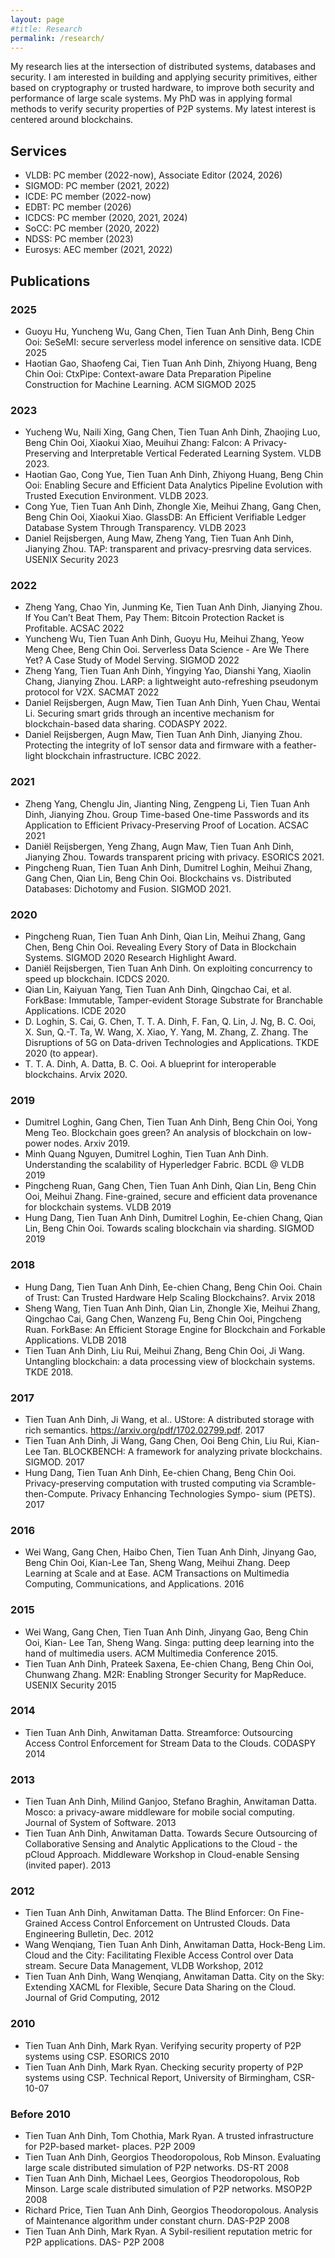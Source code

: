 ```yaml
---
layout: page
#title: Research 
permalink: /research/
---
```

My research lies at the intersection of distributed systems, databases and security. I am interested in
building and applying security primitives, either based on cryptography or trusted hardware, to improve both
security and performance of large scale systems. My PhD was in applying formal methods to verify security
properties of P2P systems. My latest interest is centered around blockchains. 

## Services
* VLDB: PC member (2022-now), Associate Editor (2024, 2026)
* SIGMOD: PC member (2021, 2022)
* ICDE: PC member (2022-now)
* EDBT: PC member (2026)
* ICDCS: PC member (2020, 2021, 2024)
* SoCC: PC member (2020, 2022)
* NDSS: PC member (2023)
* Eurosys: AEC member (2021, 2022)

## Publications

### 2025
* Guoyu Hu, Yuncheng Wu, Gang Chen, Tien Tuan Anh Dinh, Beng Chin Ooi: SeSeMI: secure serverless model inference on sensitive data. ICDE 2025
* Haotian Gao, Shaofeng Cai, Tien Tuan Anh Dinh, Zhiyong Huang, Beng Chin Ooi: CtxPipe: Context-aware Data Preparation Pipeline Construction for Machine Learning. ACM SIGMOD 2025

### 2023
* Yucheng Wu, Naili Xing, Gang Chen, Tien Tuan Anh Dinh, Zhaojing Luo, Beng Chin Ooi, Xiaokui Xiao, Meuihui Zhang: Falcon: A Privacy-Preserving and Interpretable Vertical Federated Learning System. VLDB 2023.
* Haotian Gao, Cong Yue, Tien Tuan Anh Dinh, Zhiyong Huang, Beng Chin Ooi: Enabling Secure and Efficient Data Analytics Pipeline Evolution with Trusted Execution Environment. VLDB 2023.
* Cong Yue, Tien Tuan Anh Dinh, Zhongle Xie, Meihui Zhang, Gang Chen, Beng Chin Ooi, Xiaokui Xiao. GlassDB: An Efficient Verifiable Ledger Database System Through Transparency. VLDB 2023
* Daniel Reijsbergen, Aung Maw, Zheng Yang, Tien Tuan Anh Dinh, Jianying Zhou. TAP: transparent and privacy-presrving data services. USENIX Security 2023

### 2022
* Zheng Yang, Chao Yin, Junming Ke, Tien Tuan Anh Dinh, Jianying Zhou. If You Can’t Beat Them, Pay Them: Bitcoin Protection Racket is Profitable. ACSAC 2022
* Yuncheng Wu, Tien Tuan Anh Dinh, Guoyu Hu, Meihui Zhang, Yeow Meng Chee, Beng Chin Ooi. Serverless Data Science - Are We There Yet? A Case Study of Model Serving. SIGMOD 2022
* Zheng Yang, Tien Tuan Anh Dinh, Yingying Yao, Dianshi Yang, Xiaolin Chang, Jianying Zhou. LARP: a lightweight auto-refreshing pseudonym protocol for V2X. SACMAT 2022 
* Daniel Reijsbergen, Augn Maw, Tien Tuan Anh Dinh, Yuen Chau, Wentai Li. Securing smart grids through an incentive mechanism for blockchain-based data sharing. CODASPY 2022. 
* Daniel Reijsbergen, Augn Maw, Tien Tuan Anh Dinh, Jianying Zhou. Protecting the integrity of IoT sensor data and firmware with a feather-light blockchain infrastructure. ICBC 2022. 

### 2021
* Zheng Yang, Chenglu Jin, Jianting Ning, Zengpeng Li, Tien Tuan Anh Dinh, Jianying Zhou. Group Time-based One-time Passwords and its Application to Efficient Privacy-Preserving Proof of Location. ACSAC 2021
* Daniël Reijsbergen, Yeng Zhang, Augn Maw, Tien Tuan Anh Dinh, Jianying Zhou. Towards transparent pricing with privacy. ESORICS 2021.  
* Pingcheng Ruan, Tien Tuan Anh Dinh, Dumitrel Loghin, Meihui Zhang, Gang Chen, Qian Lin, Beng Chin Ooi.
Blockchains vs. Distributed Databases: Dichotomy and Fusion. SIGMOD 2021.

### 2020
* Pingcheng Ruan, Tien Tuan Anh Dinh, Qian Lin, Meihui Zhang, Gang Chen, Beng Chin Ooi. Revealing Every Story of Data in Blockchain Systems. SIGMOD 2020 Research Highlight Award. 
* Daniël Reijsbergen, Tien Tuan Anh Dinh. On exploiting concurrency to speed up blockchain. ICDCS 2020.
* Qian Lin, Kaiyuan Yang, Tien Tuan Anh Dinh, Qingchao Cai, et al.  ForkBase: Immutable, Tamper-evident Storage Substrate for Branchable Applications. ICDE 2020
* D. Loghin, S. Cai, G. Chen, T. T. A. Dinh, F. Fan, Q. Lin, J. Ng, B. C. Ooi, X. Sun, Q.-T. Ta, W. Wang, X. Xiao, Y. Yang, M. Zhang, Z. Zhang. The Disruptions of 5G on Data-driven Technologies and Applications. TKDE 2020 (to appear).
* T. T. A. Dinh, A. Datta, B. C. Ooi. A blueprint for interoperable blockchains. Arvix 2020. 

### 2019
* Dumitrel Loghin, Gang Chen, Tien Tuan Anh Dinh, Beng Chin Ooi, Yong Meng Teo. Blockchain goes green? An analysis of blockchain on low-power nodes. Arxiv 2019. 
* Minh Quang Nguyen, Dumitrel Loghin, Tien Tuan Anh Dinh. Understanding the scalability of Hyperledger Fabric. BCDL @ VLDB 2019
* Pingcheng Ruan, Gang Chen, Tien Tuan Anh Dinh, Qian Lin, Beng Chin Ooi, Meihui Zhang. Fine-grained, secure and efficient data provenance for blockchain systems. VLDB 2019
* Hung Dang, Tien Tuan Anh Dinh, Dumitrel Loghin, Ee-chien Chang, Qian Lin, Beng Chin Ooi. Towards scaling blockchain via sharding. SIGMOD 2019

### 2018
* Hung Dang, Tien Tuan Anh Dinh, Ee-chien Chang, Beng Chin Ooi. Chain of Trust: Can Trusted Hardware Help Scaling Blockchains?. Arvix 2018
* Sheng Wang, Tien Tuan Anh Dinh, Qian Lin, Zhongle Xie, Meihui Zhang, Qingchao Cai, Gang Chen, Wanzeng Fu, Beng Chin Ooi, Pingcheng Ruan. ForkBase: An Efficient Storage Engine for Blockchain and Forkable Applications. VLDB 2018
* Tien Tuan Anh Dinh, Liu Rui, Meihui Zhang, Beng Chin Ooi, Ji Wang. Untangling blockchain: a data processing view of blockchain systems. TKDE 2018.

### 2017
* Tien Tuan Anh Dinh, Ji Wang, et al.. UStore: A distributed storage with rich semantics. https://arxiv.org/pdf/1702.02799.pdf. 2017
* Tien Tuan Anh Dinh, Ji Wang, Gang Chen, Ooi Beng Chin, Liu Rui, Kian-Lee Tan. BLOCKBENCH: A framework for analyzing private blockchains. SIGMOD. 2017
* Hung Dang, Tien Tuan Anh Dinh, Ee-chien Chang, Beng Chin Ooi. Privacy-preserving computation with trusted computing via Scramble-then-Compute. Privacy Enhancing Technologies Sympo- sium (PETS). 2017

### 2016
* Wei Wang, Gang Chen, Haibo Chen, Tien Tuan Anh Dinh, Jinyang Gao, Beng Chin Ooi, Kian-Lee Tan, Sheng Wang, Meihui Zhang. Deep Learning at Scale and at Ease. ACM Transactions on Multimedia Computing, Communications, and Applications. 2016

### 2015
* Wei Wang, Gang Chen, Tien Tuan Anh Dinh, Jinyang Gao, Beng Chin Ooi, Kian- Lee Tan, Sheng Wang. Singa: putting deep learning into the hand of multimedia users. ACM Multimedia Conference 2015.
* Tien Tuan Anh Dinh, Prateek Saxena, Ee-chien Chang, Beng Chin Ooi, Chunwang Zhang. M2R: Enabling Stronger Security for MapReduce. USENIX Security 2015

### 2014
* Tien Tuan Anh Dinh, Anwitaman Datta. Streamforce: Outsourcing Access Control Enforcement for Stream Data to the Clouds. CODASPY 2014

### 2013
* Tien Tuan Anh Dinh, Milind Ganjoo, Stefano Braghin, Anwitaman Datta. Mosco: a privacy-aware middleware for mobile social computing. Journal of System of Software. 2013
* Tien Tuan Anh Dinh, Anwitaman Datta. Towards Secure Outsourcing of Collaborative Sensing and Analytic Applications to the Cloud - the pCloud Approach. Middleware Workshop in Cloud-enable Sensing (invited paper). 2013

### 2012
* Tien Tuan Anh Dinh, Anwitaman Datta. The Blind Enforcer: On Fine-Grained Access Control Enforcement on Untrusted Clouds. Data Engineering Bulletin, Dec. 2012
* Wang Wenqiang, Tien Tuan Anh Dinh, Anwitaman Datta, Hock-Beng Lim. Cloud and the City: Facilitating Flexible Access Control over Data stream. Secure Data Management, VLDB Workshop, 2012
* Tien Tuan Anh Dinh, Wang Wenqiang, Anwitaman Datta. City on the Sky: Extending XACML for Flexible, Secure Data Sharing on the Cloud. Journal of Grid Computing, 2012

### 2010
* Tien Tuan Anh Dinh, Mark Ryan. Verifying security property of P2P systems using CSP. ESORICS 2010
* Tien Tuan Anh Dinh, Mark Ryan. Checking security property of P2P systems using CSP. Technical Report, University of Birmingham, CSR-10-07

### Before 2010
* Tien Tuan Anh Dinh, Tom Chothia, Mark Ryan. A trusted infrastructure for P2P-based market- places. P2P 2009
* Tien Tuan Anh Dinh, Georgios Theodoropolous, Rob Minson. Evaluating large scale distributed simulation of P2P networks. DS-RT 2008
* Tien Tuan Anh Dinh, Michael Lees, Georgios Theodoropolous, Rob Minson. Large scale distributed simulation of P2P networks. MSOP2P 2008
* Richard Price, Tien Tuan Anh Dinh, Georgios Theodoropolous. Analysis of Maintenance algorithm under constant churn. DAS-P2P 2008
* Tien Tuan Anh Dinh, Mark Ryan. A Sybil-resilient reputation metric for P2P applications. DAS- P2P 2008
